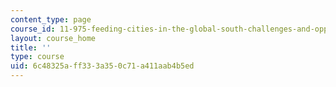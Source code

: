 ```yaml
---
content_type: page
course_id: 11-975-feeding-cities-in-the-global-south-challenges-and-opportunities-for-action-in-cartagena-fall-2009
layout: course_home
title: ''
type: course
uid: 6c48325a-ff33-3a35-0c71-a411aab4b5ed
---
```

